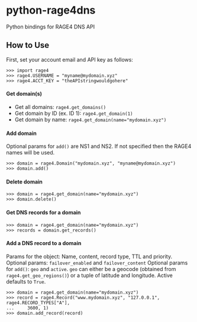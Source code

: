 # python-rage4dns
Python bindings for RAGE4 DNS API

## How to Use
First, set your account email and API key as follows:

```
>>> import rage4
>>> rage4.USERNAME = "myname@mydomain.xyz"
>>> rage4.ACCT_KEY = "theAPIstringwouldgohere"
```

#### Get domain(s)
 - Get all domains: `rage4.get_domains()`
 - Get domain by ID (ex. ID 1): `rage4.get_domain(1)`
 - Get domain by name: `rage4.get_domain(name="mydomain.xyz")`

#### Add domain
Optional params for `add()` are NS1 and NS2. If not specified then the RAGE4 names will be used.
```
>>> domain = rage4.Domain("mydomain.xyz", "myname@mydomain.xyz")
>>> domain.add()
```

#### Delete domain
```
>>> domain = rage4.get_domain(name="mydomain.xyz")
>>> domain.delete()
```

#### Get DNS records for a domain
```
>>> domain = rage4.get_domain(name="mydomain.xyz")
>>> records = domain.get_records()
```

#### Add a DNS record to a domain
Params for the object: Name, content, record type, TTL and priority.
Optional params: `failover_enabled` and `failover_content`
Optional params for `add()`: `geo` and `active`. `geo` can either be a geocode (obtained from `rage4.get_geo_regions()`) or a tuple of latitude and longitude. Active defaults to `True`.
```
>>> domain = rage4.get_domain(name="mydomain.xyz")
>>> record = rage4.Record("www.mydomain.xyz", "127.0.0.1", rage4.RECORD_TYPES["A"],
...     3600, 1)
>>> domain.add_record(record)
```
